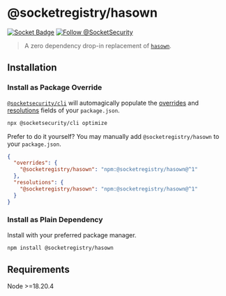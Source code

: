 # @socketregistry/hasown

[![Socket Badge](https://socket.dev/api/badge/npm/package/@socketregistry/hasown)](https://socket.dev/npm/package/@socketregistry/hasown)
[![Follow @SocketSecurity](https://img.shields.io/twitter/follow/SocketSecurity?style=social)](https://twitter.com/SocketSecurity)

> A zero dependency drop-in replacement of
> [`hasown`](https://www.npmjs.com/package/hasown).

## Installation

### Install as Package Override

[`@socketsecurity/cli`](https://www.npmjs.com/package/@socketsecurity/cli) will
automagically populate the
[overrides](https://docs.npmjs.com/cli/v9/configuring-npm/package-json#overrides)
and [resolutions](https://yarnpkg.com/configuration/manifest#resolutions) fields
of your `package.json`.

```sh
npx @socketsecurity/cli optimize
```

Prefer to do it yourself? You may manually add `@socketregistry/hasown` to your
`package.json`.

```json
{
  "overrides": {
    "@socketregistry/hasown": "npm:@socketregistry/hasown@^1"
  },
  "resolutions": {
    "@socketregistry/hasown": "npm:@socketregistry/hasown@^1"
  }
}
```

### Install as Plain Dependency

Install with your preferred package manager.

```sh
npm install @socketregistry/hasown
```

## Requirements

Node &gt;=18.20.4
